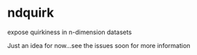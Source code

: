 # ndquirk
expose quirkiness in n-dimension datasets

Just an idea for now...see the issues soon for more information
